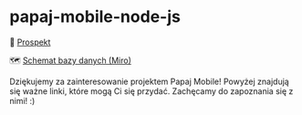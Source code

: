 # papaj-mobile-node-js

📄 <a href="https://docs.google.com/document/d/1Ju7hD0-8kOC9XL3oRMjrOR7hm9IQCORUIopmXpHiSEQ/edit#heading=h.2jdox6a3xo4x">Prospekt</a>

🗺️ <a href="https://miro.com/app/board/uXjVMQOFAJg=/?userEmail=kadamczak2@edu.cdv.pl&track=true&utm_source=notification&utm_medium=email&utm_campaign=add-to-team-and-board&utm_content=go-to-board">Schemat bazy danych (Miro)</a>

Dziękujemy za zainteresowanie projektem Papaj Mobile! Powyżej znajdują się ważne linki, które mogą Ci się przydać. Zachęcamy do zapoznania się z nimi! :) 

